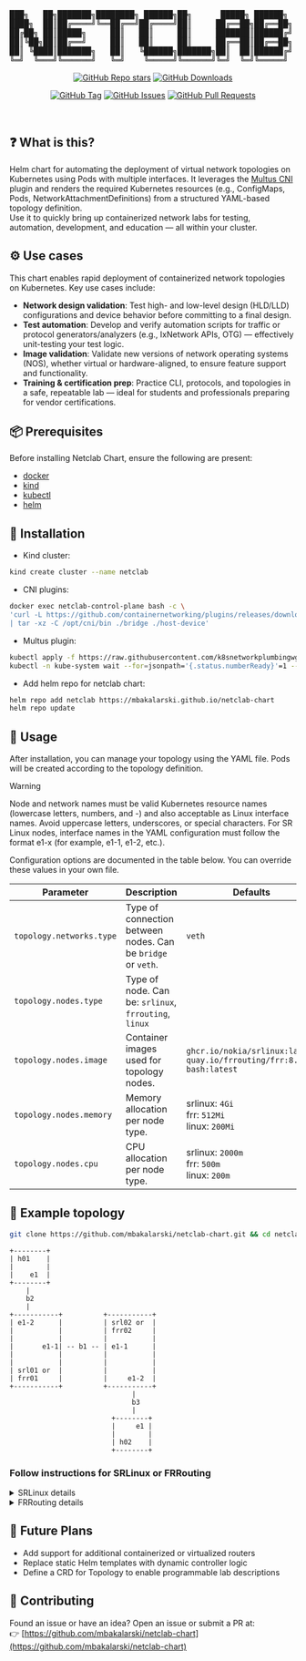 <div align="center">
<pre>
███╗   ██╗███████╗████████╗ ██████╗██╗      █████╗ ██████╗      ██████╗██╗  ██╗ █████╗ ██████╗ ████████╗
████╗  ██║██╔════╝╚══██╔══╝██╔════╝██║     ██╔══██╗██╔══██╗    ██╔════╝██║  ██║██╔══██╗██╔══██╗╚══██╔══╝
██╔██╗ ██║█████╗     ██║   ██║     ██║     ███████║██████╔╝    ██║     ███████║███████║██████╔╝   ██║   
██║╚██╗██║██╔══╝     ██║   ██║     ██║     ██╔══██║██╔══██╗    ██║     ██╔══██║██╔══██║██╔══██╗   ██║   
██║ ╚████║███████╗   ██║   ╚██████╗███████╗██║  ██║██████╔╝    ╚██████╗██║  ██║██║  ██║██║  ██║   ██║   
╚═╝  ╚═══╝╚══════╝   ╚═╝    ╚═════╝╚══════╝╚═╝  ╚═╝╚═════╝      ╚═════╝╚═╝  ╚═╝╚═╝  ╚═╝╚═╝  ╚═╝   ╚═╝   
</pre>

[![GitHub Repo stars](https://img.shields.io/github/stars/mbakalarski/netclab-chart?style=for-the-badge&color=CFB002)](https://github.com/mbakalarski/netclab-chart)
[![GitHub Downloads](https://img.shields.io/github/downloads/mbakalarski/netclab-chart/total?style=for-the-badge&label=HELM%20CHART%20DOWNLOADS&color=f200ff)](https://github.com/mbakalarski/netclab-chart/releases)

[![GitHub Tag](https://img.shields.io/github/v/tag/mbakalarski/netclab-chart?style=for-the-badge&color=007EC6)](https://github.com/mbakalarski/netclab-chart/tags)
[![GitHub Issues](https://img.shields.io/github/issues/mbakalarski/netclab-chart?style=for-the-badge&color=FF6F00)](https://github.com/mbakalarski/netclab-chart/issues)
[![GitHub Pull Requests](https://img.shields.io/github/issues-pr/mbakalarski/netclab-chart?style=for-the-badge&color=44CC11)](https://github.com/mbakalarski/netclab-chart/pulls)

</div>

<br>

## ❓ What is this?
Helm chart for automating the deployment of virtual network topologies on Kubernetes using Pods with multiple interfaces.
It leverages the [Multus CNI](https://github.com/k8snetworkplumbingwg/multus-cni) plugin and renders the required Kubernetes resources (e.g., ConfigMaps, Pods, NetworkAttachmentDefinitions) from a structured YAML-based topology definition.
<br/>
Use it to quickly bring up containerized network labs for testing, automation, development, and education — all within your cluster.


## ⚙️ Use cases
This chart enables rapid deployment of containerized network topologies on Kubernetes. Key use cases include:
- **Network design validation**: Test high- and low-level design (HLD/LLD) configurations and device behavior before committing to a final design.
- **Test automation**: Develop and verify automation scripts for traffic or protocol generators/analyzers (e.g., IxNetwork APIs, OTG) — effectively unit-testing your test logic.
- **Image validation**: Validate new versions of network operating systems (NOS), whether virtual or hardware-aligned, to ensure feature support and functionality.
- **Training & certification prep**: Practice CLI, protocols, and topologies in a safe, repeatable lab — ideal for students and professionals preparing for vendor certifications.


## 📦 Prerequisites
Before installing Netclab Chart, ensure the following are present:

- [docker](https://docs.docker.com/engine/install/)
- [kind](https://kind.sigs.k8s.io/docs/user/quick-start/#installation)
- [kubectl](https://kubernetes.io/docs/tasks/tools/install-kubectl-linux/)
- [helm](https://helm.sh/docs/intro/install/)


## 🚀 Installation

- Kind cluster:
```bash
kind create cluster --name netclab
```

- CNI plugins:
```bash
docker exec netclab-control-plane bash -c \
'curl -L https://github.com/containernetworking/plugins/releases/download/v1.8.0/cni-plugins-linux-amd64-v1.8.0.tgz \
| tar -xz -C /opt/cni/bin ./bridge ./host-device'
```

- Multus plugin:
```bash
kubectl apply -f https://raw.githubusercontent.com/k8snetworkplumbingwg/multus-cni/master/deployments/multus-daemonset.yml
kubectl -n kube-system wait --for=jsonpath='{.status.numberReady}'=1 --timeout=5m daemonset.apps/kube-multus-ds
```

- Add helm repo for netclab chart:
```bash
helm repo add netclab https://mbakalarski.github.io/netclab-chart
helm repo update
```


## 🧩 Usage

After installation, you can manage your topology using the YAML file.
Pods will be created according to the topology definition.

> [!WARNING]
> Node and network names must be valid Kubernetes resource names (lowercase letters, numbers, and -) and also acceptable as Linux interface names.
> Avoid uppercase letters, underscores, or special characters.
> For SR Linux nodes, interface names in the YAML configuration must follow the format e1-x (for example, e1-1, e1-2, etc.).

Configuration options are documented in the table below.
You can override these values in your own file.

| Parameter                | Description                                                  | Defaults                           |
| ------------------------ | -------------------------------------------------------------| -----------------------------------|
| `topology.networks.type` | Type of connection between nodes. Can be `bridge` or `veth`. | `veth`                             |
| `topology.nodes.type`    | Type of node. Can be: `srlinux`, `frrouting`, `linux`        |                                    |
| `topology.nodes.image`   | Container images used for topology nodes.                    | `ghcr.io/nokia/srlinux:latest`<br>`quay.io/frrouting/frr:8.4.7`<br>`bash:latest` |
| `topology.nodes.memory`  | Memory allocation per node type.                             | srlinux: `4Gi`<br>frr: `512Mi`<br>linux: `200Mi` |
| `topology.nodes.cpu`     | CPU allocation per node type.                                | srlinux: `2000m`<br>frr: `500m`<br>linux: `200m` |


## 🧱 Example topology
```bash
git clone https://github.com/mbakalarski/netclab-chart.git && cd netclab-chart
```

```
+--------+
| h01    |
|        |
|    e1  |
+--------+
    |
    b2
    |
+-----------+          +-----------+
| e1-2      |          | srl02 or  |
|           |          | frr02     |
|           |          |           |
|       e1-1| -- b1 -- | e1-1      |
|           |          |           |
|           |          |           |
| srl01 or  |          |           |
| frr01     |          |     e1-2  |
+-----------+          +-----------+
                              |
                              b3
                              |
                         +--------+
                         |     e1 |
                         |        |
                         | h02    |
                         +--------+
```

### Follow instructions for **SRLinux** or **FRRouting**

<details>
<summary>SRLinux details</summary>

- Start nodes:
  ```bash
  helm install netclab netclab/netclab --values examples/topology-srlinux.yaml
  ```
  
  ```bash
  kubectl get pod
  ```

  ```bash
  NAME                 READY   STATUS    RESTARTS   AGE
  h01                  1/1     Running   0          12s
  h02                  1/1     Running   0          12s
  srl01                1/1     Running   0          12s
  srl02                1/1     Running   0          12s
  veth-setup-5x4lr     1/1     Running   0          20s
  ```

- Configure nodes (repeat if they're not ready yet):
  ```bash
  kubectl exec h01 -- ip address replace 172.20.0.2/24 dev e1
  kubectl exec h01 -- ip route replace 172.30.0.0/24 via 172.20.0.1

  kubectl exec h02 -- ip address replace 172.30.0.2/24 dev e1
  kubectl exec h02 -- ip route replace 172.20.0.0/24 via 172.30.0.1

  kubectl cp ./examples/srl01.cfg srl01:/srl01.cfg
  kubectl exec srl01 -- bash -c 'sr_cli --candidate-mode --commit-at-end < /srl01.cfg'

  kubectl cp ./examples/srl02.cfg srl02:/srl02.cfg
  kubectl exec srl02 -- bash -c 'sr_cli --candidate-mode --commit-at-end < /srl02.cfg'
  ```

  ```bash
  All changes have been committed. Leaving candidate mode.
  All changes have been committed. Leaving candidate mode.
  ```

- Test (convergence may take time):
  ```bash
  kubectl exec h01 -- ping 172.30.0.2 -I 172.20.0.2
  ```

- LLDP neighbor information:
  ```bash
  kubectl exec srl01 -- sr_cli show system lldp neighbor
  ```

  ```bash
  +--------------+-------------------+----------------------+---------------------+------------------------+----------------------+---------------+
  |     Name     |     Neighbor      | Neighbor System Name | Neighbor Chassis ID | Neighbor First Message | Neighbor Last Update | Neighbor Port |
  +==============+===================+======================+=====================+========================+======================+===============+
  | ethernet-1/1 | 00:01:03:FF:00:00 | srl02                | 00:01:03:FF:00:00   | 47 seconds ago         | 24 seconds ago       | ethernet-1/1  |
  +--------------+-------------------+----------------------+---------------------+------------------------+----------------------+---------------+
  ```

- Remove topology
  ```bash
  helm uninstall netclab
  ```
</details>


<details>
<summary>FRRouting details</summary>

- Start nodes:
  ```bash
  helm install netclab netclab/netclab --values examples/topology-frrouting.yaml
  ```

  ```bash
  kubectl get pod
  ```

  ```bash
  NAME               READY   STATUS    RESTARTS   AGE
  frr01              1/1     Running   0          6s
  frr02              1/1     Running   0          6s
  h01                1/1     Running   0          6s
  h02                1/1     Running   0          6s
  veth-setup-znv8d   1/1     Running   0          14s
  ```

- Configure nodes (repeat if they're not ready yet):
  ```bash
  kubectl exec h01 -- ip address replace 172.20.0.2/24 dev e1
  kubectl exec h01 -- ip route replace 172.30.0.0/24 via 172.20.0.1
  
  kubectl exec h02 -- ip address replace 172.30.0.2/24 dev e1
  kubectl exec h02 -- ip route replace 172.20.0.0/24 via 172.30.0.1
  
  kubectl exec frr01 -- ip address add 10.0.0.1/32 dev lo
  kubectl exec frr01 -- ip address replace 10.0.1.1/24 dev e1-1
  kubectl exec frr01 -- ip address replace 172.20.0.1/24 dev e1-2
  kubectl exec frr01 -- touch /etc/frr/vtysh.conf
  kubectl exec frr01 -- sed -i -e 's/bgpd=no/bgpd=yes/g' /etc/frr/daemons
  kubectl exec frr01 -- /usr/lib/frr/frrinit.sh start
  kubectl cp ./examples/frr01.cfg frr01:/frr01.cfg
  kubectl exec frr01 -- vtysh -f /frr01.cfg
  
  kubectl exec frr02 -- ip address add 10.0.0.2/32 dev lo
  kubectl exec frr02 -- ip address replace 10.0.1.2/24 dev e1-1
  kubectl exec frr02 -- ip address replace 172.30.0.1/24 dev e1-2
  kubectl exec frr02 -- touch /etc/frr/vtysh.conf
  kubectl exec frr02 -- sed -i -e 's/bgpd=no/bgpd=yes/g' /etc/frr/daemons
  kubectl exec frr02 -- /usr/lib/frr/frrinit.sh start
  kubectl cp ./examples/frr02.cfg frr02:/frr02.cfg
  kubectl exec frr02 -- vtysh -f /frr02.cfg
  ```

  ```bash
  Starting watchfrr with command: '  /usr/lib/frr/watchfrr  -d  -F traditional   zebra bgpd staticd'
  Started watchfrr
  Starting watchfrr with command: '  /usr/lib/frr/watchfrr  -d  -F traditional   zebra bgpd staticd'
  Started watchfrr
  ```

- Test (convergence may take time):
  ```bash
  kubectl exec h01 -- ping 172.30.0.2 -I 172.20.0.2
  ```

- Remove topology
  ```bash
  helm uninstall netclab
  ```
</details>

## 🧭 Future Plans

- Add support for additional containerized or virtualized routers
- Replace static Helm templates with dynamic controller logic
- Define a CRD for Topology to enable programmable lab descriptions


## 🤝 Contributing

Found an issue or have an idea?
Open an issue or submit a PR at: <br>
👉 [https://github.com/mbakalarski/netclab-chart](https://github.com/mbakalarski/netclab-chart)
